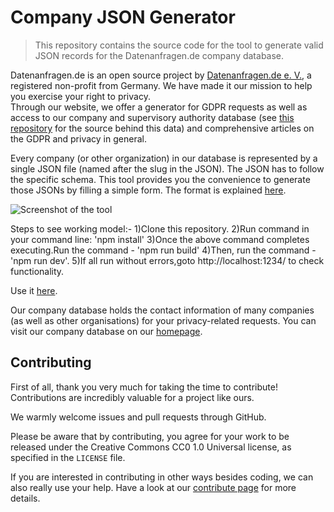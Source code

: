 # Company JSON Generator

>This repository contains the source code for the tool to generate valid JSON records for the Datenanfragen.de company database.

Datenanfragen.de is an open source project by [Datenanfragen.de e.&nbsp;V.](https://www.datarequests.org/verein), a registered non-profit from Germany. We have made it our mission to help you exercise your right to privacy.  
Through our website, we offer a generator for GDPR requests as well as access to our company and supervisory authority database (see [this repository](https://github.com/datenanfragen/data/) for the source behind this data) and comprehensive articles on the GDPR and privacy in general.

Every company (or other organization) in our database is represented by a single JSON file (named after the slug in the JSON). The JSON has to follow the specific schema. This tool provides you the convenience to generate those JSONs by filling a simple form. The format is explained [here](https://github.com/datenanfragen/data/#data-formats).

![Screenshot of the tool](https://static.dacdn.de/other/screenshot-company-json.png)

Steps to see working model:-
1)Clone this repository.
2)Run command in your command line: 'npm install'
3)Once the above command completes executing.Run the command -  'npm run build'
4)Then, run the command - 'npm run dev'.
5)If all run without errors,goto http://localhost:1234/ to check functionality.

Use it [here](https://company-json.netlify.app/). 

Our company database holds the contact information of many companies (as well as other organisations) for your privacy-related requests. You can visit our company database on our [homepage](https://www.datarequests.org/company).

## Contributing

First of all, thank you very much for taking the time to contribute! Contributions are incredibly valuable for a project like ours.

We warmly welcome issues and pull requests through GitHub.

Please be aware that by contributing, you agree for your work to be released under the Creative Commons CC0 1.0 Universal license, as specified in the `LICENSE` file.

If you are interested in contributing in other ways besides coding, we can also really use your help. Have a look at our [contribute page](https://www.datarequests.org/contribute) for more details.
